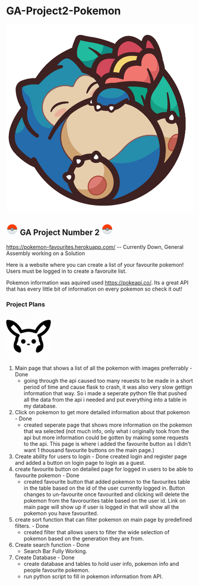 # GA-Project2-Pokemon
![img](static/images/image_processing20210626-7167-doy57small.png)
## ![img](static/images/icons8-pokeball-color-32.png) GA Project Number 2 ![img](static/images/icons8-pokeball-color-32.png)


https://pokemon-favourites.herokuapp.com/  -- Currently Down, General Assembly working on a Solution

Here is a website where you can create a list of your favourite pokemon!
Users must be logged in to create a favoruite list.

Pokemon information was aquired used https://pokeapi.co/.
Its a great API that has every little bit of information on every pokemon so check it out!


### Project Plans
![img](static/images/icons8-pokemon.gif)

1. Main page that shows a list of all the pokemon with images preferrably - Done
    - going through the api caused too many reuests to be made in a short period of time and cause flask to crash, it was also very slow gettign information that way. So i made a seperate python file that pushed all the data from the api i needed and put everything into a table in my database.
2. Click on pokemon to get more detailed information about that pokemon - Done
    - created seperate page that shows more information on the pokemon that wa selected (not much info, only what i originally took from the api but more information could be gotten by making some requests to the api. This page is where i added the favourite button as I didn't want 1 thousand favourite buttons on the main page.)
3. Create ability for users to login - Done
    created login and register page and added a button on login page to login as a guest.
4. create favourite button on detailed page for logged in users to be able to favourite pokemon - Done
    - created favourite button that added pokemon to the favourites table in the table based on the id of the user currently logged in. Button changes to un-favourite once favourited and clicking will delete the pokemon from the favorourites table based on the user id. Link on main page will show up if user is logged in that will show all the pokemon you have favourited.
5. create sort function that can filter pokemon on main page by predefined filters. - Done
    - created filter that allows users to filter the wide selection of pokemon based on the generation they are from.
6. Create search function - Done
    - Search Bar Fully Working.
7. Create Database - Done
    - create database and tables to hold user info, pokemon info and people favourite pokemon.
    - run python script to fill in pokemon information from API.
